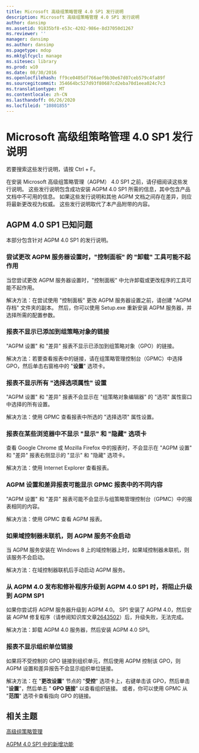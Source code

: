 ```yaml
---
title: Microsoft 高级组策略管理 4.0 SP1 发行说明
description: Microsoft 高级组策略管理 4.0 SP1 发行说明
author: dansimp
ms.assetid: 91835bf8-e53c-4202-986e-8d37050d1267
ms.reviewer: ''
manager: dansimp
ms.author: dansimp
ms.pagetype: mdop
ms.mktglfcycl: manage
ms.sitesec: library
ms.prod: w10
ms.date: 08/30/2016
ms.openlocfilehash: ff9ce0405df766aef9b30e67d07ceb579c4fa89f
ms.sourcegitcommit: 354664bc527d93f80687cd2eba70d1eea024c7c3
ms.translationtype: MT
ms.contentlocale: zh-CN
ms.lasthandoff: 06/26/2020
ms.locfileid: "10801855"
---
```

# Microsoft 高级组策略管理 4.0 SP1 发行说明


若要搜索这些发行说明，请按 Ctrl + F。

在安装 Microsoft 高级组策略管理（AGPM） 4.0 SP1 之前，请仔细阅读这些发行说明。 这些发行说明包含成功安装 AGPM 4.0 SP1 所需的信息，其中包含产品文档中不可用的信息。 如果这些发行说明和其他 AGPM 文档之间存在差异，则应将最新更改视为权威。 这些发行说明取代了本产品附带的内容。

## AGPM 4.0 SP1 已知问题


本部分包含针对 AGPM 4.0 SP1 的发行说明。

### <a href="" id="control-panel-s--uninstall--tool-may-not-work-when-you-try-to-change-agpm-server-settings"></a>尝试更改 AGPM 服务器设置时，"控制面板" 的 "卸载" 工具可能不起作用

当您尝试更改 AGPM 服务器设置时，"控制面板" 中允许卸载或更改程序的工具可能不起作用。

解决方法：在尝试使用 "控制面板" 更改 AGPM 服务器设置之前，请创建 "AGPM 存档" 文件夹的副本。 然后，你可以使用 Setup.exe 重新安装 AGPM 服务器，并选择所需的配置参数。

### 报表不显示已添加到组策略对象的链接

"AGPM 设置" 和 "差异" 报表不显示已添加到组策略对象（GPO）的链接。

解决方法：若要查看报表中的链接，请在组策略管理控制台（GPMC）中选择 GPO，然后单击右窗格中的 "**设置**" 选项卡。

### <a href="" id="reports-do-not-display-all--choice-options-properties--settings"></a>报表不显示所有 "选择选项属性" 设置

"AGPM 设置" 和 "差异" 报表不会显示在 "组策略对象编辑器" 的 "选项" 属性窗口中选择的所有设置。

解决方法：使用 GPMC 查看报表中所选的 "选择选项" 属性设置。

### 报表在某些浏览器中不显示 "显示" 和 "隐藏" 选项卡

查看 Google Chrome 或 Mozilla Firefox 中的报表时，不会显示在 "AGPM 设置" 和 "差异" 报表右侧显示的 "显示" 和 "隐藏" 选项卡。

解决方法：使用 Internet Explorer 查看报表。

### AGPM 设置和差异报表可能显示 GPMC 报表中的不同内容

"AGPM 设置" 和 "差异" 报表可能不会显示与组策略管理控制台（GPMC）中的报表相同的内容。

解决方法：使用 GPMC 查看 AGPM 报表。

### 如果域控制器未联机，则 AGPM 服务不会启动

当 AGPM 服务安装在 Windows 8 上的域控制器上时，如果域控制器未联机，则该服务不会启动。

解决方法：在域控制器联机后手动启动 AGPM 服务。

### 从 AGPM 4.0 发布和修补程序升级到 AGPM 4.0 SP1 时，将阻止升级到 AGPM SP1

如果你尝试将 AGPM 服务器升级到 AGPM 4.0。 SP1 安装了 AGPM 4.0，然后安装 AGPM 修复程序（请参阅知识库文章[2643502](https://go.microsoft.com/fwlink/?LinkId=254474)）后，升级失败，无法完成。

解决方法：卸载 AGPM 4.0 服务器，然后安装 AGPM 4.0 SP1。

### 报表不显示组织单位链接

如果将不受控制的 GPO 链接到组织单元，然后使用 AGPM 控制该 GPO，则 AGPM 设置和差异报告不会显示组织单位链接。

解决方法：在 "**更改设置**" 节点的 "**受控**" 选项卡上，右键单击该 GPO，然后单击 "**设置**"，然后单击 " **GPO 链接**" 以查看组织链接。 或者，你可以使用 GPMC 从 "**范围**" 选项卡查看指向 GPO 的链接。

## 相关主题


[高级组策略管理](index.md)

[AGPM 4.0 SP1 中的新增功能](whats-new-in-agpm-40-sp1.md)

 

 





